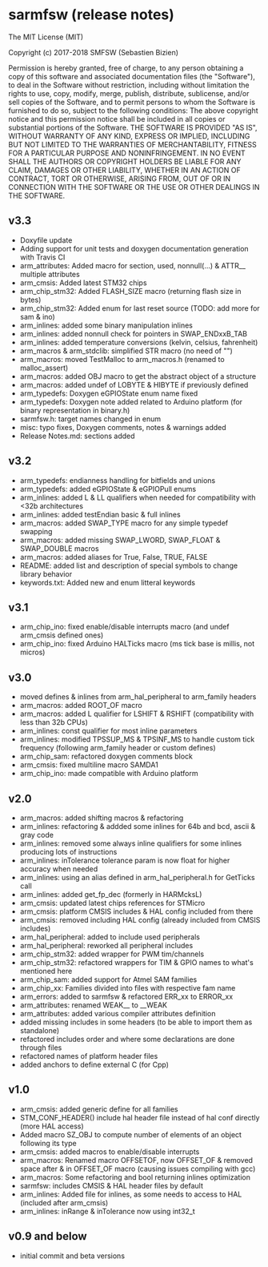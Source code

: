 # sarmfsw (release notes)

The MIT License (MIT)

Copyright (c) 2017-2018 SMFSW (Sebastien Bizien)

Permission is hereby granted, free of charge, to any person obtaining a copy
of this software and associated documentation files (the "Software"), to deal
in the Software without restriction, including without limitation the rights
to use, copy, modify, merge, publish, distribute, sublicense, and/or sell
copies of the Software, and to permit persons to whom the Software is
furnished to do so, subject to the following conditions:
The above copyright notice and this permission notice shall be included in all
copies or substantial portions of the Software.
THE SOFTWARE IS PROVIDED "AS IS", WITHOUT WARRANTY OF ANY KIND, EXPRESS OR
IMPLIED, INCLUDING BUT NOT LIMITED TO THE WARRANTIES OF MERCHANTABILITY,
FITNESS FOR A PARTICULAR PURPOSE AND NONINFRINGEMENT. IN NO EVENT SHALL THE
AUTHORS OR COPYRIGHT HOLDERS BE LIABLE FOR ANY CLAIM, DAMAGES OR OTHER
LIABILITY, WHETHER IN AN ACTION OF CONTRACT, TORT OR OTHERWISE, ARISING FROM,
OUT OF OR IN CONNECTION WITH THE SOFTWARE OR THE USE OR OTHER DEALINGS IN THE
SOFTWARE.

## v3.3

* Doxyfile update
* Adding support for unit tests and doxygen documentation generation with Travis CI
* arm_attributes: Added macro for section, used, nonnull(...) & ATTR__ multiple attributes
* arm_cmsis: Added latest STM32 chips
* arm_chip_stm32: Added FLASH_SIZE macro (returning flash size in bytes) 
* arm_chip_stm32: Added enum for last reset source (TODO: add more for sam & ino)
* arm_inlines: added some binary manipulation inlines
* arm_inlines: added nonnull check for pointers in SWAP_ENDxxB_TAB
* arm_inlines: added temperature conversions (kelvin, celsius, fahrenheit)
* arm_macros & arm_stdclib: simplified STR macro (no need of "")
* arm_macros: moved TestMalloc to arm_macros.h (renamed to malloc_assert)
* arm_macros: added OBJ macro to get the abstract object of a structure
* arm_macros: added undef of LOBYTE & HIBYTE if previously defined
* arm_typedefs: Doxygen eGPIOState enum name fixed
* arm_typedefs: Doxygen note added related to Arduino platform (for binary representation in binary.h)
* sarmfsw.h: target names changed in enum
* misc: typo fixes, Doxygen comments, notes & warnings added
* Release Notes.md: sections added

## v3.2

* arm_typedefs: endianness handling for bitfields and unions
* arm_typedefs: added eGPIOState & eGPIOPull enums
* arm_inlines: added L & LL qualifiers when needed for compatibility with <32b architectures
* arm_inlines: added testEndian basic & full inlines
* arm_macros: added SWAP_TYPE macro for any simple typedef swapping
* arm_macros: added missing SWAP_LWORD, SWAP_FLOAT & SWAP_DOUBLE macros
* arm_macros: added aliases for True, False, TRUE, FALSE
* README: added list and description of special symbols to change library behavior
* keywords.txt: Added new and enum litteral keywords

## v3.1

* arm_chip_ino: fixed enable/disable interrupts macro (and undef arm_cmsis defined ones)
* arm_chip_ino: fixed Arduino HALTicks macro (ms tick base is millis, not micros)

## v3.0

* moved defines & inlines from arm_hal_peripheral to arm_family headers
* arm_macros: added ROOT_OF macro
* arm_macros: added L qualifier for LSHIFT & RSHIFT (compatibility with less than 32b CPUs)
* arm_inlines: const qualifier for most inline parameters
* arm_inlines: modified TPSSUP_MS & TPSINF_MS to handle custom tick frequency (following arm_family header or custom defines)
* arm_chip_sam: refactored doxygen comments block
* arm_cmsis: fixed multiline macro SAMDA1
* arm_chip_ino: made compatible with Arduino platform

## v2.0

* arm_macros: added shifting macros & refactoring
* arm_inlines: refactoring & addded some inlines for 64b and bcd, ascii & gray code
* arm_inlines: removed some always inline qualifiers for some inlines producing lots of instructions
* arm_inlines: inTolerance tolerance param is now float for higher accuracy when needed
* arm_inlines: using an alias defined in arm_hal_peripheral.h for GetTicks call
* arm_inlines: added get_fp_dec (formerly in HARMcksL)
* arm_cmsis: updated latest chips references for STMicro
* arm_cmsis: platform CMSIS includes & HAL config included from there
* arm_cmsis: removed including HAL config (already included from CMSIS includes)
* arm_hal_peripheral: added to include used peripherals
* arm_hal_peripheral: reworked all peripheral includes
* arm_chip_stm32: added wrapper for PWM tim/channels
* arm_chip_stm32: refactored wrappers for TIM & GPIO names to what's mentioned here
* arm_chip_sam: added support for Atmel SAM families
* arm_chip_xx: Families divided into files with respective fam name
* arm_errors: added to sarmfsw & refactored ERR_xx to ERROR_xx
* arm_attributes: renamed WEAK__ to __WEAK
* arm_attributes: added various compiler attributes definition
* added missing includes in some headers (to be able to import them as standalone)
* refactored includes order and where some declarations are done through files
* refactored names of platform header files
* added anchors to define external C (for Cpp)

## v1.0

* arm_cmsis: added generic define for all families
* STM\_CONF\_HEADER() include hal header file instead of hal conf directly (more HAL access)
* Added macro SZ_OBJ to compute number of elements of an object following its type
* arm_cmsis: added macros to enable/disable interrupts
* arm_macros: Renamed macro OFFSETOF, now OFFSET_OF & removed space after & in OFFSET_OF macro (causing issues compiling with gcc)
* arm_macros: Some refactoring and bool returning inlines optimization
* sarmfsw: includes CMSIS & HAL header files by default
* arm_inlines: Added file for inlines, as some needs to access to HAL (included after arm_cmsis)
* arm_inlines: inRange & inTolerance now using int32_t

## v0.9 and below

* initial commit and beta versions
